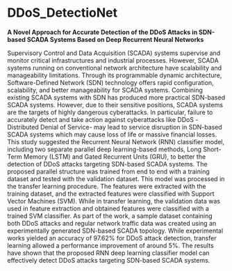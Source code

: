 # DDoS_DetectioNet

**A Novel Approach for Accurate Detection of the DDoS Attacks in SDN-based SCADA Systems Based on Deep Recurrent Neural Networks**

Supervisory Control and Data Acquisition (SCADA) systems supervise and monitor critical infrastructures and industrial processes. However, SCADA systems running on conventional network architecture have scalability and manageability limitations. Through its programmable dynamic architecture, Software-Defined Network (SDN) technology offers rapid configuration, scalability, and better manageability for SCADA systems. Combining existing SCADA systems with SDN has produced more practical SDN-based SCADA systems. However, due to their sensitive positions, SCADA systems are the targets of highly dangerous cyberattacks. In particular, failure to accurately detect and take action against cyberattacks like DDoS -Distributed Denial of Service- may lead to service disruption in SDN-based SCADA systems which may cause loss of life or massive financial losses. This study suggested the Recurrent Neural Network (RNN) classifier model, including two separate parallel deep learning-based methods, Long Short-Term Memory (LSTM) and Gated Recurrent Units (GRU), to better the detection of DDoS attacks targeting SDN-based SCADA systems. The proposed parallel structure was trained from end to end with a training dataset and tested with the validation dataset. This model was processed in the transfer learning procedure. The features were extracted with the training dataset, and the extracted features were classified with Support Vector Machines (SVM). While in transfer learning, the validation data was used in feature extraction and obtained features were classified with a trained SVM classifier. As part of the work, a sample dataset containing both DDoS attacks and regular network traffic data was created using an experimentally generated SDN-based SCADA topology. While experimental works yielded an accuracy of 97.62% for DDoS attack detection, transfer learning allowed a performance improvement of around 5%. The results have shown that the proposed RNN deep learning classifier model can effectively detect DDoS attacks targeting SDN-based SCADA systems. 
